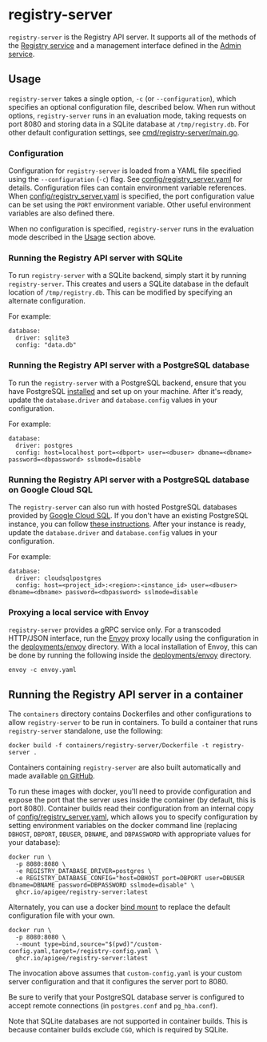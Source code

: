 # registry-server

`registry-server` is the Registry API server. It supports all of the methods of
the [Registry service](/google/cloud/apigeeregistry/v1/registry_service.proto)
and a management interface defined in the
[Admin service](/google/cloud/apigeeregistry/v1/admin_service.proto).

## Usage

`registry-server` takes a single option, `-c` (or `--configuration`), which
specifies an optional configuration file, described below. When run without
options, `registry-server` runs in an evaluation mode, taking requests on port
8080 and storing data in a SQLite database at `/tmp/registry.db`. For other
default configuration settings, see
[cmd/registry-server/main.go](/cmd/registry-server/main.go).

### Configuration

Configuration for `registry-server` is loaded from a YAML file specified using
the `--configuration` (`-c`) flag. See
[config/registry_server.yaml](/config/registry-server.yaml) for details.
Configuration files can contain environment variable references. When
[config/registry_server.yaml](/config/registry-server.yaml) is specified, the
port configuration value can be set using the `PORT` environment variable.
Other useful environment variables are also defined there.

When no configuration is specified, `registry-server` runs in the evaluation
mode described in the [Usage](#usage) section above.

### Running the Registry API server with SQLite

To run `registry-server` with a SQLite backend, simply start it by running
`registry-server`. This creates and users a SQLite database in the default
location of `/tmp/registry.db`. This can be modified by specifying an alternate
configuration.

For example:

```
database:
  driver: sqlite3
  config: "data.db"
```

### Running the Registry API server with a PostgreSQL database

To run the `registry-server` with a PostgreSQL backend, ensure that you have
PostgreSQL [installed](https://www.postgresql.org/download/) and set up on your
machine. After it's ready, update the `database.driver` and `database.config`
values in your configuration.

For example:

```
database:
  driver: postgres
  config: host=localhost port=<dbport> user=<dbuser> dbname=<dbname> password=<dbpassword> sslmode=disable
```

### Running the Registry API server with a PostgreSQL database on Google Cloud SQL

The `registry-server` can also run with hosted PostgreSQL databases provided by
[Google Cloud SQL](https://cloud.google.com/sql). If you don't have an existing
PostgreSQL instance, you can follow
[these instructions](https://cloud.google.com/sql/docs/postgres/quickstart).
After your instance is ready, update the `database.driver` and
`database.config` values in your configuration.

For example:

```
database:
  driver: cloudsqlpostgres
  config: host=<project_id>:<region>:<instance_id> user=<dbuser> dbname=<dbname> password=<dbpassword> sslmode=disable
```

### Proxying a local service with Envoy

`registry-server` provides a gRPC service only. For a transcoded HTTP/JSON
interface, run the [Envoy](https://www.envoyproxy.io) proxy locally using the
configuration in the [deployments/envoy](/deployments/envoy) directory. With a
local installation of Envoy, this can be done by running the following inside
the [deployments/envoy](/deployments/envoy) directory.

`envoy -c envoy.yaml`

## Running the Registry API server in a container

The `containers` directory contains Dockerfiles and other configurations to
allow `registry-server` to be run in containers. To build a container that runs
`registry-server` standalone, use the following:

```
docker build -f containers/registry-server/Dockerfile -t registry-server .
```

Containers containing `registry-server` are also built automatically and made
available
[on GitHub](https://github.com/apigee/registry/pkgs/container/registry-server).

To run these images with docker, you'll need to provide configuration and
expose the port that the server uses inside the container (by default, this is
port 8080). Container builds read their configuration from an internal copy of
[config/registry_server.yaml](/config/registry-server.yaml), which allows you
to specify configuration by setting environment variables on the docker command
line (replacing `DBHOST`, `DBPORT`, `DBUSER`, `DBNAME`, and `DBPASSWORD` with
appropriate values for your database):

```
docker run \
  -p 8080:8080 \
  -e REGISTRY_DATABASE_DRIVER=postgres \
  -e REGISTRY_DATABASE_CONFIG="host=DBHOST port=DBPORT user=DBUSER dbname=DBNAME password=DBPASSWORD sslmode=disable" \
  ghcr.io/apigee/registry-server:latest
```

Alternately, you can use a docker
[bind mount](https://docs.docker.com/storage/bind-mounts/) to replace the
default configuration file with your own.

```
docker run \
  -p 8080:8080 \
  --mount type=bind,source="$(pwd)"/custom-config.yaml,target=/registry-config.yaml \
  ghcr.io/apigee/registry-server:latest
```

The invocation above assumes that `custom-config.yaml` is your custom server
configuration and that it configures the server port to 8080.

Be sure to verify that your PostgreSQL database server is configured to accept
remote connections (in `postgres.conf` and `pg_hba.conf`).

Note that SQLite databases are not supported in container builds. This is
because container builds exclude `CGO`, which is required by SQLite.
